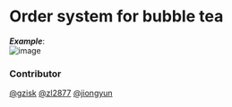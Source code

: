 # Order system for bubble tea
***Example***:  
![image](https://github.com/zl2877/OOP/blob/main/bobademo.gif)
### Contributor
[@gzisk](https://github.com/gzisk) [@zl2877](https://github.com/zl2877)  [@jiongyun](https://github.com/jiongyun)
